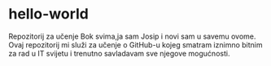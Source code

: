 # hello-world
Repozitorij za učenje
Bok svima,ja sam Josip i novi sam u savemu ovome. Ovaj repozitorij mi služi za učenje o GitHub-u kojeg smatram iznimno bitnim za rad u IT svijetu i trenutno savladavam sve njegove mogućnosti.

